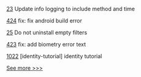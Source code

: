 
[23](https://github.com/hyperledger/firefly-signer/pull/23) Update info logging to include method and time

[424](https://github.com/hyperledger/aries-mobile-agent-react-native/pull/424) fix: fix android build error

[25](https://github.com/hyperledger/firefly-evmconnect/pull/25) Do not uninstall empty filters

[423](https://github.com/hyperledger/aries-mobile-agent-react-native/pull/423) fix: add biometry error text

[1022](https://github.com/hyperledger/firefly/pull/1022) [identity-tutorial] identity tutorial


[See more >>>](https://start-here.hyperledger.org/pull-requests)
